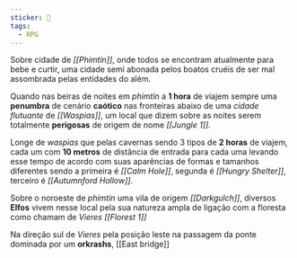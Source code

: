 ```yaml
---
sticker: 📜
tags:
  - RPG
---
```


Sobre cidade de *[[Phimtin]]*, onde todos se encontram atualmente para bebe e curtir, uma cidade semi abonada pelos boatos cruéis de ser mal assombrada pelas entidades do além.

Quando nas beiras de noites em *phimtin* a **1 hora** de viajem sempre uma **penumbra** de cenário **caótico** nas fronteiras abaixo de uma *cidade flutuante* de *[[Waspias]]*, um local que dizem sobre as noites serem totalmente **perigosas** de origem de nome *[[Jungle 1]]*.

Longe de *waspias* que pelas cavernas sendo 3 tipos de **2 horas** de viajem, cada um com **10 metros** de distância de entrada para cada uma levando esse tempo de acordo com suas aparências de formas e tamanhos diferentes sendo a primeira é *[[Calm Hole]]*, segunda é *[[Hungry Shelter]]*, terceiro é *[[Autumnford Hollow]]*. 

Sobre o noroeste de *phimtin* uma vila de origem *[[Darkgulch]]*, diversos **Elfos** vivem nesse local pela sua natureza ampla de ligação com a floresta como chamam de *Vieres [[Florest 1]]*

Na direção sul de *Vieres* pela posição leste na passagem da ponte dominada por um **orkrashs**, [[East bridge]]